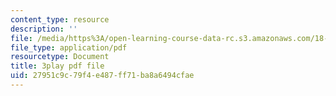 ```yaml
---
content_type: resource
description: ''
file: /media/https%3A/open-learning-course-data-rc.s3.amazonaws.com/18-01sc-single-variable-calculus-fall-2010/27951c9c79f4e487ff71ba8a6494cfae_WHWyW5DIVSU.pdf
file_type: application/pdf
resourcetype: Document
title: 3play pdf file
uid: 27951c9c-79f4-e487-ff71-ba8a6494cfae
---
```

